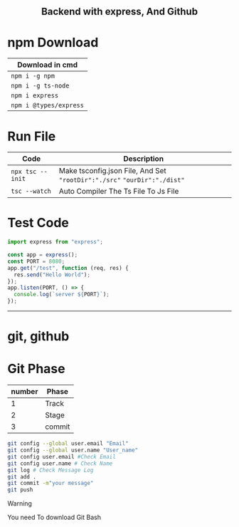 <h2 align="center">Backend with express, And Github</h2>

# npm Download <!-- omit in toc -->
| Download in cmd        |
| ---------------------- |
| `npm i -g npm`         |
| `npm i -g ts-node`     |
| `npm i express`        |
| `npm i @types/express` |

# Run File

| Code              | Description                                                              |
| ----------------- | ------------------------------------------------------------------------ |
| `npx tsc --init ` | Make tsconfig.json File, And Set `"rootDir":"./src"` `"ourDir":"./dist"` |
| `tsc --watch`     | Auto Compiler The Ts File To Js File                                     |

# Test Code

```ts
import express from "express";

const app = express();
const PORT = 8080;
app.get("/test", function (req, res) {
  res.send("Hello World");
});
app.listen(PORT, () => {
  console.log(`server ${PORT}`);
});
```
<hr>

# git, github

# Git Phase

| number | Phase |
|-|-------|
|1|Track|
|2|Stage|
|3|commit|

```bash
git config --global user.email "Email"
git config --global user.name "User_name"
git config user.email #Check Email
git config user.name # Check Name
git log # Check Message Log
git add .
git commit -m"your message"
git push
```

> [!WARNING]  
> You need To download Git Bash
